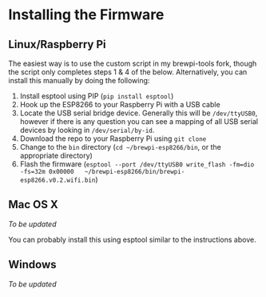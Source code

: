 # Installing the Firmware

## Linux/Raspberry Pi
The easiest way is to use the custom script in my brewpi-tools fork, though the script only completes steps 1 & 4 of the below. Alternatively, you can install this manually by doing the following:

1. Install esptool using PIP (`pip install esptool`)
2. Hook up the ESP8266 to your Raspberry Pi with a USB cable
3. Locate the USB serial bridge device. Generally this will be `/dev/ttyUSB0`, however if there is any question you can see a mapping of all USB serial devices by looking in `/dev/serial/by-id`.
4. Download the repo to your Raspberry Pi using `git clone`
5. Change to the `bin` directory (`cd ~/brewpi-esp8266/bin`, or the appropriate directory)
6. Flash the firmware (`esptool --port /dev/ttyUSB0 write_flash -fm=dio -fs=32m 0x00000   ~/brewpi-esp8266/bin/brewpi-esp8266.v0.2.wifi.bin`)



## Mac OS X
*To be updated*

You can probably install this using esptool similar to the instructions above.



## Windows
*To be updated*

